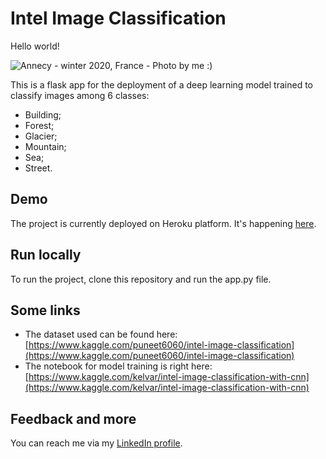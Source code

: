 # Intel Image Classification

Hello world!  
  
![Annecy - winter 2020, France - Photo by me :)](static/images/readme.jpg "Annecy - winter 2020, France - Photo by me :)")

This is a flask app for the deployment of a deep learning model trained to classify images among 6 classes:

* Building;
* Forest;
* Glacier;
* Mountain;
* Sea;
* Street.

## Demo

The project is currently deployed on Heroku platform. It's happening [here](https://whatsthisimageabout.herokuapp.com).

## Run locally

To run the project, clone this repository and run the app.py file.

## Some links

* The dataset used can be found here: [https://www.kaggle.com/puneet6060/intel-image-classification](https://www.kaggle.com/puneet6060/intel-image-classification)
* The notebook for model training is right here: [https://www.kaggle.com/kelvar/intel-image-classification-with-cnn](https://www.kaggle.com/kelvar/intel-image-classification-with-cnn)  

## Feedback and more

You can reach me via my [LinkedIn profile](https://www.linkedin.com/in/gaspard-kindji/).  
